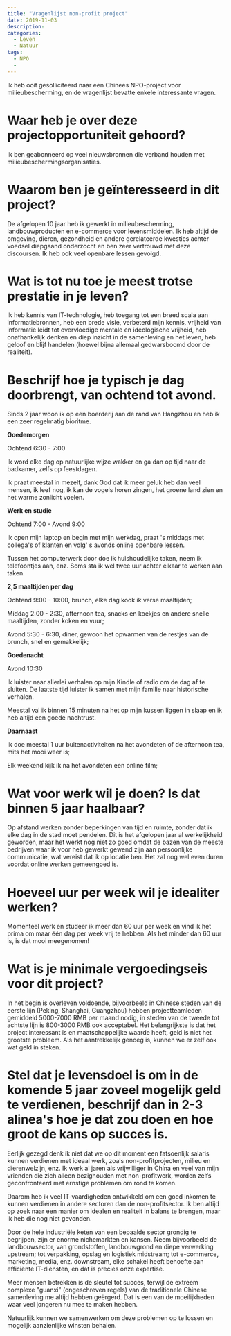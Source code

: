 ```yaml
---
title: "Vragenlijst non-profit project"
date: 2019-11-03
description:
categories:
  - Leven
  - Natuur
tags:
  - NPO
  -
---
```


Ik heb ooit gesolliciteerd naar een Chinees NPO-project voor milieubescherming, en de vragenlijst bevatte enkele interessante vragen.


# Waar heb je over deze projectopportuniteit gehoord?

Ik ben geabonneerd op veel nieuwsbronnen die verband houden met milieubeschermingsorganisaties.

# Waarom ben je geïnteresseerd in dit project?

De afgelopen 10 jaar heb ik gewerkt in milieubescherming, landbouwproducten en e-commerce voor levensmiddelen. Ik heb altijd de omgeving, dieren, gezondheid en andere gerelateerde kwesties achter voedsel diepgaand onderzocht en ben zeer vertrouwd met deze discoursen. Ik heb ook veel openbare lessen gevolgd.

# Wat is tot nu toe je meest trotse prestatie in je leven?

Ik heb kennis van IT-technologie, heb toegang tot een breed scala aan informatiebronnen, heb een brede visie, verbeterd mijn kennis, vrijheid van informatie leidt tot overvloedige mentale en ideologische vrijheid, heb onafhankelijk denken en diep inzicht in de samenleving en het leven, heb geloof en blijf handelen (hoewel bijna allemaal gedwarsboomd door de realiteit).

# Beschrijf hoe je typisch je dag doorbrengt, van ochtend tot avond.

Sinds 2 jaar woon ik op een boerderij aan de rand van Hangzhou en heb ik een zeer regelmatig bioritme.

**Goedemorgen**

Ochtend 6:30 - 7:00

Ik word elke dag op natuurlijke wijze wakker en ga dan op tijd naar de badkamer, zelfs op feestdagen.

Ik praat meestal in mezelf, dank God dat ik meer geluk heb dan veel mensen, ik leef nog, ik kan de vogels horen zingen, het groene land zien en het warme zonlicht voelen.

**Werk en studie**

Ochtend 7:00 - Avond 9:00

Ik open mijn laptop en begin met mijn werkdag, praat 's middags met collega's of klanten en volg' s avonds online openbare lessen.

Tussen het computerwerk door doe ik huishoudelijke taken, neem ik telefoontjes aan, enz. Soms sta ik wel twee uur achter elkaar te werken aan taken.

**2,5 maaltijden per dag**

Ochtend 9:00 - 10:00, brunch, elke dag kook ik verse maaltijden;

Middag 2:00 - 2:30, afternoon tea, snacks en koekjes en andere snelle maaltijden, zonder koken en vuur;

Avond 5:30 - 6:30, diner, gewoon het opwarmen van de restjes van de brunch, snel en gemakkelijk;

**Goedenacht**

Avond 10:30

Ik luister naar allerlei verhalen op mijn Kindle of radio om de dag af te sluiten. De laatste tijd luister ik samen met mijn familie naar historische verhalen.

Meestal val ik binnen 15 minuten na het op mijn kussen liggen in slaap en ik heb altijd een goede nachtrust.

**Daarnaast**

Ik doe meestal 1 uur buitenactiviteiten na het avondeten of de afternoon tea, mits het mooi weer is;

Elk weekend kijk ik na het avondeten een online film;


# Wat voor werk wil je doen? Is dat binnen 5 jaar haalbaar?

Op afstand werken zonder beperkingen van tijd en ruimte, zonder dat ik elke dag in de stad moet pendelen. Dit is het afgelopen jaar al werkelijkheid geworden, maar het werkt nog niet zo goed omdat de bazen van de meeste bedrijven waar ik voor heb gewerkt gewend zijn aan persoonlijke communicatie, wat vereist dat ik op locatie ben. Het zal nog wel even duren voordat online werken gemeengoed is.

# Hoeveel uur per week wil je idealiter werken?

Momenteel werk en studeer ik meer dan 60 uur per week en vind ik het prima om maar één dag per week vrij te hebben. Als het minder dan 60 uur is, is dat mooi meegenomen!

# Wat is je minimale vergoedingseis voor dit project?

In het begin is overleven voldoende, bijvoorbeeld in Chinese steden van de eerste lijn (Peking, Shanghai, Guangzhou) hebben projectteamleden gemiddeld 5000-7000 RMB per maand nodig, in steden van de tweede tot achtste lijn is 800-3000 RMB ook acceptabel. Het belangrijkste is dat het project interessant is en maatschappelijke waarde heeft, geld is niet het grootste probleem. Als het aantrekkelijk genoeg is, kunnen we er zelf ook wat geld in steken.

# Stel dat je levensdoel is om in de komende 5 jaar zoveel mogelijk geld te verdienen, beschrijf dan in 2-3 alinea's hoe je dat zou doen en hoe groot de kans op succes is.

Eerlijk gezegd denk ik niet dat we op dit moment een fatsoenlijk salaris kunnen verdienen met ideaal werk, zoals non-profitprojecten, milieu en dierenwelzijn, enz. Ik werk al jaren als vrijwilliger in China en veel van mijn vrienden die zich alleen bezighouden met non-profitwerk, worden zelfs geconfronteerd met ernstige problemen om rond te komen.

Daarom heb ik veel IT-vaardigheden ontwikkeld om een goed inkomen te kunnen verdienen in andere sectoren dan de non-profitsector. Ik ben altijd op zoek naar een manier om idealen en realiteit in balans te brengen, maar ik heb die nog niet gevonden.

Door de hele industriële keten van een bepaalde sector grondig te begrijpen, zijn er enorme nichemarkten en kansen. Neem bijvoorbeeld de landbouwsector, van grondstoffen, landbouwgrond en diepe verwerking upstream; tot verpakking, opslag en logistiek midstream; tot e-commerce, marketing, media, enz. downstream, elke schakel heeft behoefte aan efficiënte IT-diensten, en dat is precies onze expertise.

Meer mensen betrekken is de sleutel tot succes, terwijl de extreem complexe "guanxi" (ongeschreven regels) van de traditionele Chinese samenleving me altijd hebben geërgerd. Dat is een van de moeilijkheden waar veel jongeren nu mee te maken hebben.

Natuurlijk kunnen we samenwerken om deze problemen op te lossen en mogelijk aanzienlijke winsten behalen.
